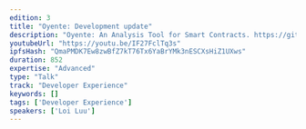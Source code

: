 ```yaml
---
edition: 3
title: "Oyente: Development update"
description: "Oyente: An Analysis Tool for Smart Contracts. https://github.com/melonproject/oyente"
youtubeUrl: "https://youtu.be/IF27FclTq3s"
ipfsHash: "QmaPMDK7Ew8zwBfZ7kT76Tx6YaBrYMk3nESCXsHiZ1UXws"
duration: 852
expertise: "Advanced"
type: "Talk"
track: "Developer Experience"
keywords: []
tags: ['Developer Experience']
speakers: ['Loi Luu']
---
```

